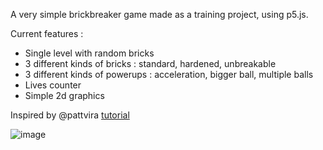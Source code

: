 A very simple brickbreaker game made as a training project, using p5.js.

Current features :
- Single level with random bricks
- 3 different kinds of bricks : standard, hardened, unbreakable
- 3 different kinds of powerups : acceleration, bigger ball, multiple balls
- Lives counter
- Simple 2d graphics

Inspired by @pattvira [tutorial](https://www.pattvira.com/coding-tutorials/v/brick-breaker?categoryId=65a4d270106ef4478b019146)

![image](https://github.com/nicolas286/Simple-brickbreaker-game/assets/155650119/ba4d1b02-523d-441c-81ea-fed9a7176ff1)
